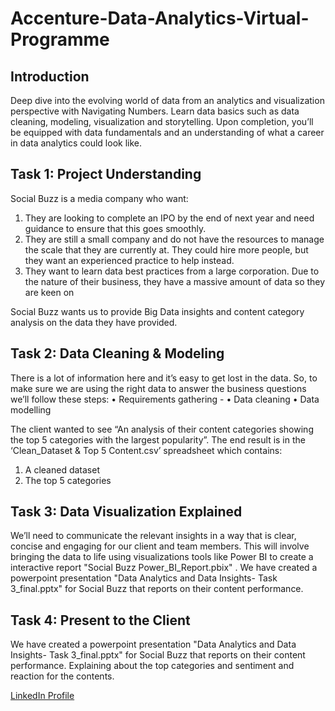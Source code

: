# Accenture-Data-Analytics-Virtual-Programme

## Introduction

Deep dive into the evolving world of data from an analytics and visualization perspective with Navigating Numbers. Learn data basics such as data cleaning, modeling, visualization and storytelling. Upon completion, you’ll be equipped with data fundamentals and an understanding of what a career in data analytics could look like.


## Task 1: Project Understanding
Social Buzz is a media company who want:

1) They are looking to complete an IPO by the end of next year and need guidance to
   ensure that this goes smoothly.
2) They are still a small company and do not have the resources to manage the scale that
   they are currently at. They could hire more people, but they want an experienced
   practice to help instead.
3) They want to learn data best practices from a large corporation. Due to the nature of
   their business, they have a massive amount of data so they are keen on 
   
 Social Buzz wants us to provide Big Data insights and content category analysis on the data they have provided.
 
## Task 2: Data Cleaning & Modeling
There is a lot of information here and it’s easy to get lost in the data. So, to make sure we are using the right data to answer the business questions we’ll follow these steps:
•	Requirements gathering - 
•	Data cleaning
•	Data modelling

The client wanted to see “An analysis of their content categories showing the top 5 categories with the largest popularity”.
The end result is in the ‘Clean_Dataset & Top 5 Content.csv’ spreadsheet which contains:
1.	A cleaned dataset
2.	The top 5 categories

## Task 3: Data Visualization Explained
We’ll need to communicate the relevant insights in a way that is clear, concise and engaging for our client and team members.
This will involve bringing the data to life using visualizations tools like Power BI to create a interactive report "Social Buzz Power_BI_Report.pbix" .
We have created a powerpoint presentation "Data Analytics and Data Insights- Task 3_final.pptx" for Social Buzz that reports on their content performance.

## Task 4: Present to the Client
We have created a powerpoint presentation "Data Analytics and Data Insights- Task 3_final.pptx" for Social Buzz that reports on their content performance.
Explaining about the top categories and sentiment and reaction for the contents.

[LinkedIn Profile](https://www.linkedin.com/in/dr276/)
